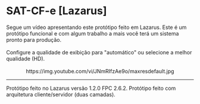 <html>
						<h1>SAT-CF-e [Lazarus]</h1>
						Segue um vídeo apresentando este protótipo feito em Lazarus.
            Este é um protótipo funcional e com algum trabalho a mais você terá um sistema pronto para produção.
						<br />
						<br />
						Configure a qualidade de exibição para "automático" ou selecione a melhor qualidade (HD).
						<br />
						<br />
							<center>	
https://img.youtube.com/vi/JNmRIfzAe9o/maxresdefault.jpg
				</center>
							<hr />
						Protótipo feito no Lazarus versão 1.2.0 FPC 2.6.2. Protótipo feito com arquitetura cliente/servidor (duas camadas).
</html>
